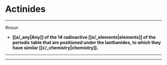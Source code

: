 # Actinides
---
#noun
- **[[a/_any|Any]] of the 14 radioactive [[e/_elements|elements]] of the periodic table that are positioned under the lanthanides, to which they have similar [[c/_chemistry|chemistry]].**
---
---
